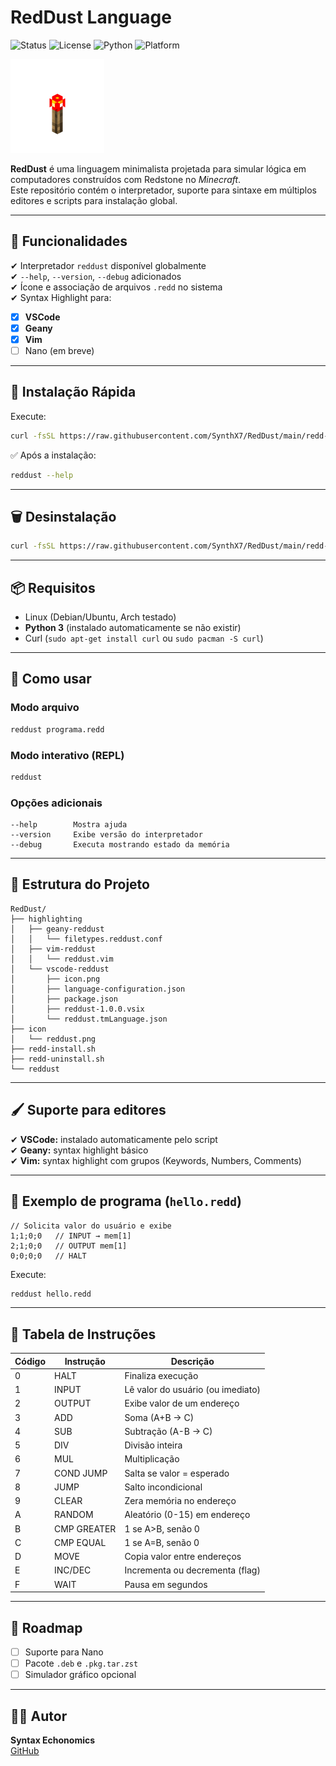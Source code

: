 # **RedDust Language**  
![Status](https://img.shields.io/badge/status-active-brightgreen)
![License](https://img.shields.io/badge/license-MIT-blue)
![Python](https://img.shields.io/badge/python-3.x-yellow)
![Platform](https://img.shields.io/badge/platform-Linux-lightgrey)

![RedDust Icon](highlighting/vscode-reddust/icon.png)

**RedDust** é uma linguagem minimalista projetada para simular lógica em computadores construídos com Redstone no *Minecraft*.  
Este repositório contém o interpretador, suporte para sintaxe em múltiplos editores e scripts para instalação global.

---

## **📌 Funcionalidades**
✔ Interpretador `reddust` disponível globalmente  
✔ `--help`, `--version`, `--debug` adicionados  
✔ Ícone e associação de arquivos `.redd` no sistema  
✔ Syntax Highlight para:
- [x] **VSCode**
- [x] **Geany**
- [x] **Vim**
- [ ] Nano (em breve)  

---

## **🚀 Instalação Rápida**
Execute:

```bash
curl -fsSL https://raw.githubusercontent.com/SynthX7/RedDust/main/redd-install.sh | bash
```

✅ Após a instalação:

```bash
reddust --help
```

---

## **🗑️ Desinstalação**
```bash
curl -fsSL https://raw.githubusercontent.com/SynthX7/RedDust/main/redd-uninstall.sh | bash
```

---

## **📦 Requisitos**
- Linux (Debian/Ubuntu, Arch testado)
- **Python 3** (instalado automaticamente se não existir)
- Curl (`sudo apt-get install curl` ou `sudo pacman -S curl`)

---

## **📖 Como usar**
### **Modo arquivo**
```bash
reddust programa.redd
```

### **Modo interativo (REPL)**
```bash
reddust
```

### **Opções adicionais**
```
--help        Mostra ajuda
--version     Exibe versão do interpretador
--debug       Executa mostrando estado da memória
```

---

## **📂 Estrutura do Projeto**
```
RedDust/
├── highlighting
│   ├── geany-reddust
│   │   └── filetypes.reddust.conf
│   ├── vim-reddust
│   │   └── reddust.vim
│   └── vscode-reddust
│       ├── icon.png
│       ├── language-configuration.json
│       ├── package.json
│       ├── reddust-1.0.0.vsix
│       └── reddust.tmLanguage.json
├── icon
│   └── reddust.png
├── redd-install.sh
├── redd-uninstall.sh
└── reddust
```

---

## **🖌 Suporte para editores**
✔ **VSCode:** instalado automaticamente pelo script  
✔ **Geany:** syntax highlight básico  
✔ **Vim:** syntax highlight com grupos (Keywords, Numbers, Comments)  

---

## **📜 Exemplo de programa (`hello.redd`)**
```
// Solicita valor do usuário e exibe
1;1;0;0   // INPUT → mem[1]
2;1;0;0   // OUTPUT mem[1]
0;0;0;0   // HALT
```

Execute:
```bash
reddust hello.redd
```

---

## **🔢 Tabela de Instruções**
| Código | Instrução         | Descrição                              |
|--------|-------------------|----------------------------------------|
| 0      | HALT              | Finaliza execução                      |
| 1      | INPUT             | Lê valor do usuário (ou imediato)      |
| 2      | OUTPUT            | Exibe valor de um endereço             |
| 3      | ADD               | Soma (A+B → C)                         |
| 4      | SUB               | Subtração (A-B → C)                    |
| 5      | DIV               | Divisão inteira                        |
| 6      | MUL               | Multiplicação                          |
| 7      | COND JUMP         | Salta se valor = esperado              |
| 8      | JUMP              | Salto incondicional                    |
| 9      | CLEAR             | Zera memória no endereço               |
| A      | RANDOM            | Aleatório (0-15) em endereço           |
| B      | CMP GREATER       | 1 se A>B, senão 0                      |
| C      | CMP EQUAL         | 1 se A=B, senão 0                      |
| D      | MOVE              | Copia valor entre endereços            |
| E      | INC/DEC           | Incrementa ou decrementa (flag)        |
| F      | WAIT              | Pausa em segundos                      |

---

## **📌 Roadmap**
- [ ] Suporte para Nano  
- [ ] Pacote `.deb` e `.pkg.tar.zst`  
- [ ] Simulador gráfico opcional  

---

## **👨‍💻 Autor**
**Syntax Echonomics**  
[GitHub](https://github.com/SynthX7)
